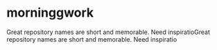 # morninggwork
Great repository names are short and memorable. Need inspiratioGreat repository names are short and memorable. Need inspiratio
